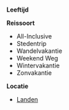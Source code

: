 #

**Leeftijd**

**Reissoort**
* All-Inclusive
* Stedentrip
* Wandelvakantie
* Weekend Weg
* Wintervakantie
* Zonvakantie

**Locatie**
* [Landen](https://gitlab.fdmci.hva.nl/FYS/2223/is110/team-3/-/wikis/Requirements/4.-Corendon-Locaties)
